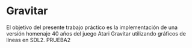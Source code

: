 # Gravitar
El objetivo del presente trabajo práctico es la implementación de una versión homenaje 40 años del juego Atari Gravitar utilizando gráficos de líneas en SDL2.
PRUEBA2
